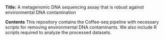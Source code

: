 **Title:** A metagenomic DNA sequencing assay that is robust against environmental DNA contamination
 
**Contents**
This repository contains the Coffee-seq pipeline with necessary scripts for removing environmental DNA contaminants. 
We also include R scripts required to analyze the processed datasets. 
